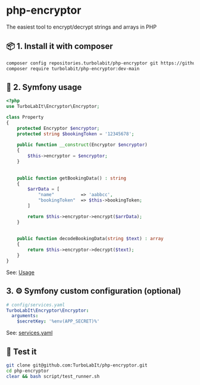 # php-encryptor
The easiest tool to encrypt/decrypt strings and arrays in PHP


## 📦 1. Install it with composer

````bash
composer config repositories.turbolabit/php-encryptor git https://github.com/TurboLabIt/php-encryptor.git
composer require turbolabit/php-encryptor:dev-main

````

## 🔁 2. Symfony usage

````php
<?php
use TurboLabIt\Encryptor\Encryptor;

class Property
{
    protected Encryptor $encryptor;
    protected string $bookingToken = '12345678';
    
    public function __construct(Encryptor $encryptor)
    {
        $this->encryptor = $encryptor;
    }
    
    
    public function getBookingData() : string
    {
        $arrData = [
            "name"          => 'aabbcc',
            "bookingToken"  => $this->bookingToken;
        ]    

        return $this->encryptor->encrypt($arrData);
    }
    
    
    public function decodeBookingData(string $text) : array
    {
        return $this->encryptor->decrypt($text);
    }
}
````

See: [Usage](https://github.com/TurboLabIt/php-encryptor/blob/main/tests/EncryptorTest.php)


## 3. ⚙️ Symfony custom configuration (optional)

````yaml
# config/services.yaml
TurboLabIt\Encryptor\Encryptor:
  arguments:
    $secretKey: '%env(APP_SECRET)%'

````

See: [services.yaml](https://github.com/TurboLabIt/php-encryptor/blob/main/src/Resources/config/services.yaml)


## 🧪 Test it

````bash
git clone git@github.com:TurboLabIt/php-encryptor.git
cd php-encryptor
clear && bash script/test_runner.sh

````
